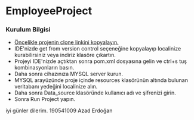 # EmployeeProject
### Kurulum Bilgisi
<ul>
<li><a href="https://github.com/azaderdogan/EmployeeProject.git">Öncelikle projenin clone linkini kopyalayın.</a></li>
<li>IDE'nizde get from version control seçeneğine kopyalayıp localinize kurabilirsiniz veya indiriz klasöre çıkartın.</li>
<li>Projeyi IDE'nizde açtıktan sonra pom.xml dosyasına gelin ve ctrl+s  tuş kombinasyonların basın.</li>
<li> Daha sonra cihazınıza MYSQL server kurun.</li>
<li>MYSQL arayüzünde proje içinde resources klasörünün altında bulunan veritabanı yedeğini localinize alın.</li>
<li>Daha sonra Data_source klasöründe kullanıcı adı ve şifrenizi girin.</li>
<li>Sonra Run Project yapın.</li>

</ul>
iyi günler dilerim.
190541009   Azad Erdoğan
